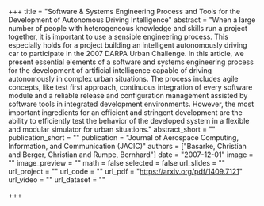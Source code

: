 +++
title = "Software & Systems Engineering Process and Tools for the Development of Autonomous Driving Intelligence"
abstract = "When a large number of people with heterogeneous knowledge and skills run a project together, it is important to use a sensible engineering process. This especially holds for a project building an intelligent autonomously driving car to participate in the 2007 DARPA Urban Challenge. In this article, we present essential elements of a software and systems engineering process for the development of artificial intelligence capable of driving autonomously in complex urban situations. The process includes agile concepts, like test first approach, continuous integration of every software module and a reliable release and configuration management assisted by software tools in integrated development environments. However, the most important ingredients for an efficient and stringent development are the ability to efficiently test the behavior of the developed system in a flexible and modular simulator for urban situations."
abstract_short = ""
publication_short = ""
publication = "Journal of Aerospace Computing, Information, and Communication (JACIC)"
authors = ["Basarke, Christian and Berger, Christian and Rumpe, Bernhard"]
date = "2007-12-01"
image = ""
image_preview = ""
math = false
selected = false
url_slides = ""
url_project = ""
url_code = ""
url_pdf = "https://arxiv.org/pdf/1409.7121"
url_video = ""
url_dataset = ""

+++
